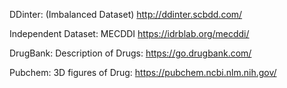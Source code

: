 DDinter: (Imbalanced Dataset)
http://ddinter.scbdd.com/

Independent Dataset:
MECDDI
https://idrblab.org/mecddi/

DrugBank:
Description of Drugs:
https://go.drugbank.com/

Pubchem:
3D figures of Drug:
https://pubchem.ncbi.nlm.nih.gov/


